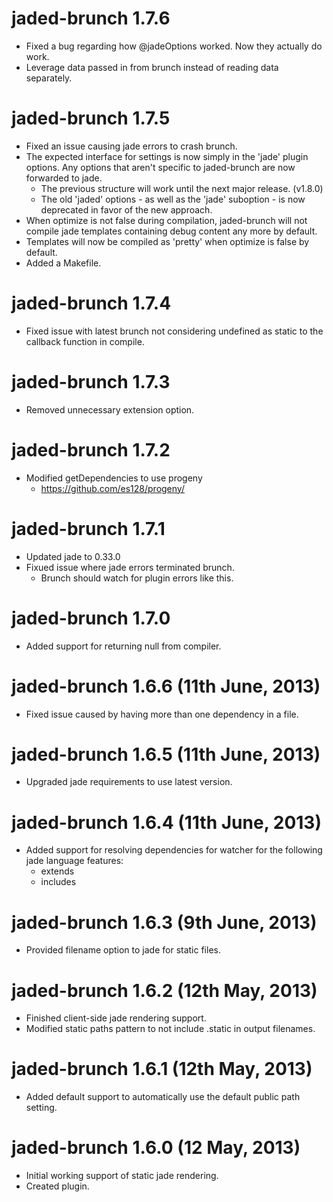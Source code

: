 # jaded-brunch 1.7.6

- Fixed a bug regarding how @jadeOptions worked. Now they actually do work.
- Leverage data passed in from brunch instead of reading data separately.

# jaded-brunch 1.7.5

- Fixed an issue causing jade errors to crash brunch.
- The expected interface for settings is now simply in the 'jade' plugin
  options. Any options that aren't specific to jaded-brunch are now forwarded
  to jade.
  - The previous structure will work until the next major release. (v1.8.0)
  - The old 'jaded' options - as well as the 'jade' suboption - is now
    deprecated in favor of the new approach.
- When optimize is not false during compilation, jaded-brunch will not
  compile jade templates containing debug content any more by default.
- Templates will now be compiled as 'pretty' when optimize is false by default.
- Added a Makefile.

# jaded-brunch 1.7.4

- Fixed issue with latest brunch not considering undefined as static to
  the callback function in compile.

# jaded-brunch 1.7.3

- Removed unnecessary extension option.

# jaded-brunch 1.7.2

- Modified getDependencies to use progeny
  - https://github.com/es128/progeny/

# jaded-brunch 1.7.1

- Updated jade to 0.33.0
- Fixued issue where jade errors terminated brunch.
  - Brunch should watch for plugin errors like this.

# jaded-brunch 1.7.0

- Added support for returning null from compiler.

# jaded-brunch 1.6.6 (11th June, 2013)

- Fixed issue caused by having more than one dependency in a file.

# jaded-brunch 1.6.5 (11th June, 2013)

- Upgraded jade requirements to use latest version.

# jaded-brunch 1.6.4 (11th June, 2013)

- Added support for resolving dependencies for watcher for the following
  jade language features:
  - extends
  - includes

# jaded-brunch 1.6.3 (9th June, 2013)

- Provided filename option to jade for static files.

# jaded-brunch 1.6.2 (12th May, 2013)

- Finished client-side jade rendering support.
- Modified static paths pattern to not include .static in output filenames.

# jaded-brunch 1.6.1 (12th May, 2013)

- Added default support to automatically use the default public path setting.

# jaded-brunch 1.6.0 (12 May, 2013)

- Initial working support of static jade rendering.
- Created plugin.
